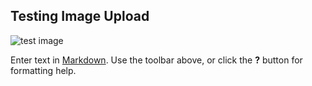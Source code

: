 ## Testing Image Upload

![test image](/images/ross-howard-jones.jpg)

Enter text in [Markdown](http://daringfireball.net/projects/markdown/). Use the toolbar above, or click the **?** button for formatting help.
